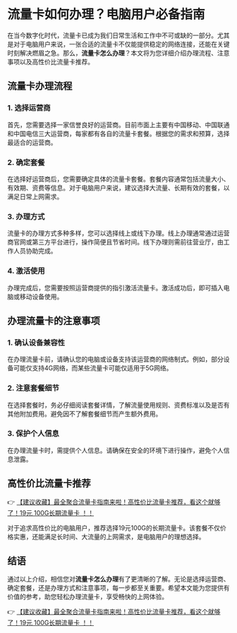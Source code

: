 # 流量卡如何办理？电脑用户必备指南

在当今数字化时代，流量卡已成为我们日常生活和工作中不可或缺的一部分。尤其是对于电脑用户来说，一张合适的流量卡不仅能提供稳定的网络连接，还能在关键时刻解决燃眉之急。那么，**流量卡怎么办理**？本文将为您详细介绍办理流程、注意事项以及高性价比流量卡推荐。

## 流量卡办理流程

### 1. 选择运营商
首先，您需要选择一家信誉良好的运营商。目前市面上主要有中国移动、中国联通和中国电信三大运营商，每家都有各自的流量卡套餐。根据您的需求和预算，选择最适合的运营商。

### 2. 确定套餐
在选择好运营商后，您需要确定具体的流量卡套餐。套餐内容通常包括流量大小、有效期、资费等信息。对于电脑用户来说，建议选择大流量、长期有效的套餐，以满足日常上网需求。

### 3. 办理方式
流量卡的办理方式多种多样，您可以选择线上或线下办理。线上办理通常通过运营商官网或第三方平台进行，操作简便且节省时间。线下办理则需前往营业厅，由工作人员协助完成。

### 4. 激活使用
办理完成后，您需要按照运营商提供的指引激活流量卡。激活成功后，即可插入电脑或移动设备使用。

## 办理流量卡的注意事项

### 1. 确认设备兼容性
在办理流量卡前，请确认您的电脑或设备支持该运营商的网络制式。例如，部分设备可能仅支持4G网络，而某些流量卡可能仅适用于5G网络。

### 2. 注意套餐细节
在选择套餐时，务必仔细阅读套餐详情，了解流量使用规则、资费标准以及是否有其他附加费用。避免因不了解套餐细节而产生额外费用。

### 3. 保护个人信息
在办理流量卡时，需提供个人信息。请确保在安全的环境下进行操作，避免个人信息泄露。

## 高性价比流量卡推荐

👉 [【建议收藏】最全聚合流量卡指南来啦！高性价比流量卡推荐，看这个就够了！19元 100G长期流量卡 ！！](https://bit.ly/Liuliangka)

对于追求高性价比的电脑用户，推荐选择19元100G的长期流量卡。该套餐不仅价格实惠，还能满足长时间、大流量的上网需求，是电脑用户的理想选择。

## 结语

通过以上介绍，相信您对**流量卡怎么办理**有了更清晰的了解。无论是选择运营商、确定套餐，还是办理方式和注意事项，每一步都至关重要。希望本文能为您提供有价值的参考，助您轻松办理流量卡，享受畅快的上网体验。

👉 [【建议收藏】最全聚合流量卡指南来啦！高性价比流量卡推荐，看这个就够了！19元 100G长期流量卡 ！！](https://bit.ly/Liuliangka)